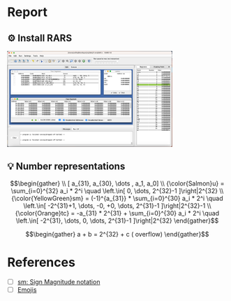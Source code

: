 # Report

## :gear: Install RARS

<img src=images/java-rars.png width='75%' height='75%' > </img>

## :bulb: Number representations

```math
\begin{gather}
\\
[ a_{31}, a_{30}, \dots , a_1, a_0]
\\
{\color{Salmon}u} = \sum_{i=0}^{32} a_i * 2^i \quad \left.\in[ 0, \dots, 2^{32}-1 ]\right|2^{32}
\\
{\color{YellowGreen}sm} = (-1)^{a_{31}} * \sum_{i=0}^{30} a_i * 2^i \quad \left.\in[ -2^{31}+1, \dots, -0, +0, \dots, 2^{31}-1 ]\right|2^{32}-1
\\
{\color{Orange}tc} = -a_{31} * 2^{31} + \sum_{i=0}^{30} a_i * 2^i \quad \left.\in[ -2^{31}, \dots, 0, \dots, 2^{31}-1 ]\right|2^{32}
\end{gather}
```

```math
\begin{gather}
a + b = 2^{32} + c ( overflow)
\end{gather}
```

# References

- [ ] [sm: Sign Magnitude notation](https://www.tutorialspoint.com/sign-magnitude-notation)
- [ ] [Emojis](https://github.com/yodamad/gitlab-emoji)
